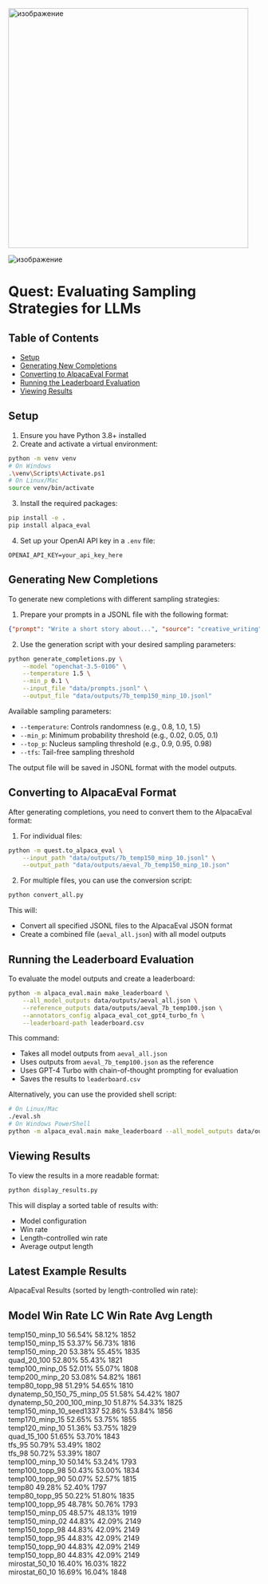 <img width="481" alt="изображение" src="https://github.com/IlyaGusev/quest/assets/2670295/ca6a33ee-f17e-4424-b305-22544911d2c4">

![изображение](https://github.com/IlyaGusev/quest/assets/2670295/fa60f869-279a-4d09-a831-e34d7690b2f6)

# Quest: Evaluating Sampling Strategies for LLMs

## Table of Contents

- [Setup](#setup)
- [Generating New Completions](#generating-new-completions)
- [Converting to AlpacaEval Format](#converting-to-alpacaeval-format)
- [Running the Leaderboard Evaluation](#running-the-leaderboard-evaluation)
- [Viewing Results](#viewing-results)

## Setup

1. Ensure you have Python 3.8+ installed
2. Create and activate a virtual environment:

```bash
python -m venv venv
# On Windows
.\venv\Scripts\Activate.ps1
# On Linux/Mac
source venv/bin/activate
```

3. Install the required packages:

```bash
pip install -e .
pip install alpaca_eval
```

4. Set up your OpenAI API key in a `.env` file:

```
OPENAI_API_KEY=your_api_key_here
```

## Generating New Completions

To generate new completions with different sampling strategies:

1. Prepare your prompts in a JSONL file with the following format:

```json
{"prompt": "Write a short story about...", "source": "creative_writing"}
```

2. Use the generation script with your desired sampling parameters:

```bash
python generate_completions.py \
    --model "openchat-3.5-0106" \
    --temperature 1.5 \
    --min_p 0.1 \
    --input_file "data/prompts.jsonl" \
    --output_file "data/outputs/7b_temp150_minp_10.jsonl"
```

Available sampling parameters:
- `--temperature`: Controls randomness (e.g., 0.8, 1.0, 1.5)
- `--min_p`: Minimum probability threshold (e.g., 0.02, 0.05, 0.1)
- `--top_p`: Nucleus sampling threshold (e.g., 0.9, 0.95, 0.98)
- `--tfs`: Tail-free sampling threshold

The output file will be saved in JSONL format with the model outputs.

## Converting to AlpacaEval Format

After generating completions, you need to convert them to the AlpacaEval format:

1. For individual files:

```bash
python -m quest.to_alpaca_eval \
    --input_path "data/outputs/7b_temp150_minp_10.jsonl" \
    --output_path "data/outputs/aeval_7b_temp150_minp_10.json"
```

2. For multiple files, you can use the conversion script:

```bash
python convert_all.py
```

This will:
- Convert all specified JSONL files to the AlpacaEval JSON format
- Create a combined file (`aeval_all.json`) with all model outputs

## Running the Leaderboard Evaluation

To evaluate the model outputs and create a leaderboard:

```bash
python -m alpaca_eval.main make_leaderboard \
    --all_model_outputs data/outputs/aeval_all.json \
    --reference_outputs data/outputs/aeval_7b_temp100.json \
    --annotators_config alpaca_eval_cot_gpt4_turbo_fn \
    --leaderboard-path leaderboard.csv
```

This command:
- Takes all model outputs from `aeval_all.json`
- Uses outputs from `aeval_7b_temp100.json` as the reference
- Uses GPT-4 Turbo with chain-of-thought prompting for evaluation
- Saves the results to `leaderboard.csv`

Alternatively, you can use the provided shell script:

```bash
# On Linux/Mac
./eval.sh
# On Windows PowerShell
python -m alpaca_eval.main make_leaderboard --all_model_outputs data/outputs/aeval_all.json --reference_outputs data/outputs/aeval_7b_temp100.json --annotators_config alpaca_eval_cot_gpt4_turbo_fn --leaderboard-path leaderboard.csv
```

## Viewing Results

To view the results in a more readable format:

```bash
python display_results.py
```

This will display a sorted table of results with:
- Model configuration
- Win rate
- Length-controlled win rate
- Average output length

## Latest Example Results

AlpacaEval Results (sorted by length-controlled win rate):

Model                          Win Rate   LC Win Rate  Avg Length  
----------------------------------------------------------------------
temp150_minp_10                56.54%     58.12%       1852        
temp150_minp_15                53.37%     56.73%       1816        
temp150_minp_20                53.38%     55.45%       1835        
quad_20_100                    52.80%     55.43%       1821        
temp100_minp_05                52.01%     55.07%       1808        
temp200_minp_20                53.08%     54.82%       1861        
temp80_topp_98                 51.29%     54.65%       1810        
dynatemp_50_150_75_minp_05     51.58%     54.42%       1807        
dynatemp_50_200_100_minp_10    51.87%     54.33%       1825        
temp150_minp_10_seed1337       52.86%     53.84%       1856        
temp170_minp_15                52.65%     53.75%       1855        
temp120_minp_10                51.36%     53.75%       1829        
quad_15_100                    51.65%     53.70%       1843        
tfs_95                         50.79%     53.49%       1802        
tfs_98                         50.72%     53.39%       1807        
temp100_minp_10                50.14%     53.24%       1793        
temp100_topp_98                50.43%     53.00%       1834        
temp100_topp_90                50.07%     52.57%       1815        
temp80                         49.28%     52.40%       1797        
temp80_topp_95                 50.22%     51.80%       1835        
temp100_topp_95                48.78%     50.76%       1793        
temp150_minp_05                48.57%     48.13%       1919        
temp150_minp_02                44.83%     42.09%       2149        
temp150_topp_98                44.83%     42.09%       2149        
temp150_topp_95                44.83%     42.09%       2149        
temp150_topp_90                44.83%     42.09%       2149        
temp150_topp_80                44.83%     42.09%       2149        
mirostat_50_10                 16.40%     16.03%       1822        
mirostat_60_10                 16.69%     16.04%       1848        